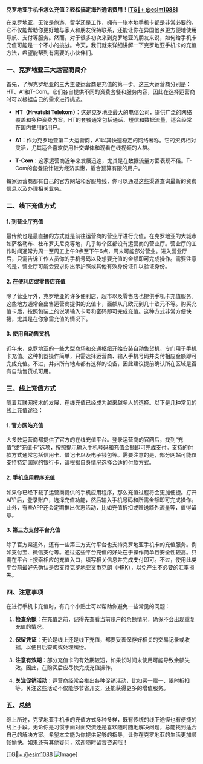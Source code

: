 **克罗地亚手机卡怎么充值？轻松搞定海外通讯费用！[[TG💪+ @esim1088](https://t.me/s/esim1088)]**

在克罗地亚，无论是旅游、留学还是工作，拥有一张本地手机卡都是非常必要的。它不仅能帮助你更好地与家人和朋友保持联系，还能让你在异国他乡更方便地使用导航、支付等服务。然而，对于很多初次来到克罗地亚的朋友来说，如何给手机卡充值可能是一个不小的挑战。今天，我们就来详细讲解一下克罗地亚手机卡的充值方法，希望能帮到有需要的小伙伴们。

### 一、克罗地亚三大运营商简介

首先，了解克罗地亚的三大主要运营商是充值的第一步。这三大运营商分别是：HT、A1和T-Com。它们各自提供不同的资费套餐和服务内容，因此在选择运营商时可以根据自己的需求进行挑选。

- **HT（Hrvatski Telekom）**：这是克罗地亚最大的电信公司，提供广泛的网络覆盖和多种资费方案。HT的套餐通常包括通话、短信和数据流量，适合经常在国内使用的用户。
  
- **A1**：作为克罗地亚第二大运营商，A1以其快速稳定的网络著称。它的资费相对灵活，尤其适合喜欢使用社交媒体和观看在线视频的人群。
  
- **T-Com**：这家运营商近年来发展迅速，尤其是在数据流量方面表现不俗。T-Com的套餐设计较为经济实惠，适合预算有限的用户。

每家运营商都有自己的官方网站和客服热线，你可以通过这些渠道查询最新的资费信息以及办理相关业务。

### 二、线下充值方式

#### 1. 到营业厅充值

最传统也是最直接的方式就是前往运营商的营业厅进行充值。在克罗地亚的大城市如萨格勒布、杜布罗夫尼克等地，几乎每个区都设有运营商的营业厅。营业厅的工作时间通常为周一至周五上午9点至下午6点，周末可能部分营业。进入营业厅后，只需告诉工作人员你的手机号码以及想要充值的金额即可完成操作。需要注意的是，营业厅可能会要求你出示护照或其他有效身份证件以验证身份。

#### 2. 在便利店或零售店充值

除了营业厅外，克罗地亚的许多便利店、超市以及零售店也提供手机卡充值服务。这些地方通常会出售运营商提供的充值卡，面额从几欧元到几十欧元不等。购买充值卡后，按照包装上的说明输入卡号和密码即可完成充值。这种方式非常方便快捷，尤其是在你急需充值的情况下。

#### 3. 使用自动售货机

近年来，克罗地亚的一些大型商场和交通枢纽开始安装自动售货机，专门用于手机卡充值。这种机器操作简单，只需选择运营商、输入手机号码并支付相应金额即可完成充值。不过，并非所有地点都有这样的设备，因此建议提前确认所在区域是否有自动售货机可用。

### 三、线上充值方式

随着互联网技术的发展，在线充值已经成为越来越多人的选择。以下是几种常见的线上充值途径：

#### 1. 官方网站充值

大多数运营商都提供了官方的在线充值平台。登录运营商的官网后，找到“充值”或“充值卡”选项，按照提示输入手机号码和充值金额即可完成支付。支持的付款方式通常包括信用卡、借记卡以及电子钱包等。需要注意的是，部分网站可能仅支持特定国家的银行卡，请根据自身情况选择合适的付款方式。

#### 2. 手机应用程序充值

如果你已经下载了运营商提供的手机应用程序，那么充值过程将会更加便捷。打开APP后，登录账户，选择充值功能，然后输入手机号码和所需金额即可完成操作。此外，有些APP还会定期推出优惠活动，比如充值折扣或赠送额外流量等，值得留意。

#### 3. 第三方支付平台充值

除了官方渠道外，还有一些第三方支付平台也支持克罗地亚手机卡的充值服务。例如支付宝、微信支付等。通过这些平台充值的好处在于操作简单且安全性较高。只需在平台上搜索相应的充值入口，填写相关信息并完成支付即可。不过，使用此类平台前最好先确认是否支持克罗地亚货币克朗（HRK），以免产生不必要的汇率损失。

### 四、注意事项

在进行手机卡充值时，有几个小贴士可以帮助你避免一些常见的问题：

1. **检查余额**：在充值之前，记得先查看当前账户的余额情况，确保不会出现重复充值的情况。

2. **保留凭证**：无论是线上还是线下充值，都要妥善保存好相关的交易记录或收据，以便日后查询或处理纠纷。

3. **注意有效期**：部分充值卡的有效期较短，如果长时间未使用可能导致余额失效。因此，在购买后应尽快完成充值操作。

4. **关注促销活动**：运营商经常会推出各种促销活动，比如买一赠一、限时折扣等。关注这些活动不仅能够节省开支，还能获得更多的增值服务。

### 五、总结

综上所述，克罗地亚手机卡的充值方式多种多样，既有传统的线下途径也有便捷的线上手段。无论你是习惯于面对面交流还是喜欢随时随地解决问题，总能找到适合自己的解决方案。希望本文能为你提供足够的指导，让你在克罗地亚的生活更加顺畅愉快。如果还有其他疑问，欢迎随时留言咨询哦！

[[TG💪+ @esim1088](https://t.me/s/esim1088) ![Image](https://i.postimg.cc/4NQfJmqS/Snipaste-2025-05-13-00-14-12.png)]